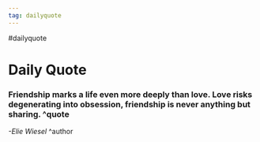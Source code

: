 ```yaml
---
tag: dailyquote
---
```


#dailyquote

# Daily Quote

### Friendship marks a life even more deeply than love. Love risks degenerating into obsession, friendship is never anything but sharing. ^quote
*-Elie Wiesel* ^author
